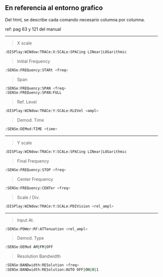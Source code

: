 ## En referencia al entorno grafico 
Del html, se describe cada comando necesario columna por columna.

ref: pag 63 y 121 del manual
_______________________________

> X scale

```sh
:DISPlay:WINdow:TRACe:X:SCALe:SPACing LINear|LOGarithmic
```

> Initial Frequency

```sh
:SENSe:FREQuency:STARt <freq>
```

> Span

```sh
:SENSe:FREQuency:SPAN <freq>
:SENSe:FREQuency:SPAN:FULL
```

> Ref. Level

```sh
:DISPlay:WINdow:TRACe:Y:SCALe:RLEVel <ampl>
```

> Demod. Time

```sh
:SENSe:DEMod:TIME <time>
```

_______________________________

> Y scale

```sh
:DISPlay:WINdow:TRACe:Y:SCALe:SPACing LINear|LOGarithmic
```

> Final Frequency

```sh
:SENSe:FREQuency:STOP <freq>
```

> Center Frequency

```sh
:SENSe:FREQuency:CENTer <freq>
```

> Scale / Div.

```sh
:DISPlay:WINdow:TRACe:Y:SCALe:PDIVision <rel_ampl>
```

_______________________________

> Input At.

```sh
:SENSe:POWer:RF:ATTenuation <rel_ampl>
```

> Demod. Type

```sh
:SENSe:DEMod AM|FM|OFF
```

> Resolution Bandwidth

```sh
:SENSe:BANDwidth:RESolution <freq>
:SENSe:BANDwidth:RESolution:AUTO OFF|ON|0|1
```
